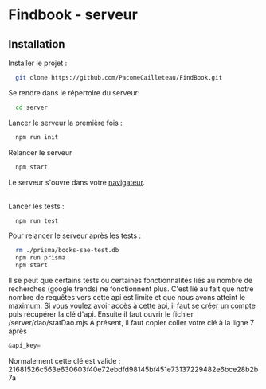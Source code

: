
# Findbook - serveur

## Installation 


Installer le projet :

```bash
  git clone https://github.com/PacomeCailleteau/FindBook.git
```
Se rendre dans le répertoire du serveur:
```bash
  cd server
```

Lancer le serveur la première fois :  
```bash
  npm run init
```

Relancer le serveur
```bash
  npm start
```

Le serveur s'ouvre dans votre [navigateur](http://localhost:3001).
</br>
</br>
    
Lancer les tests : 
```bash
  npm run test
```

Pour relancer le serveur après les tests : 
```bash
  rm ./prisma/books-sae-test.db
  npm run prisma
  npm start
```


Il se peut que certains tests ou certaines fonctionnalités liés au nombre de recherches (google trends) ne fonctionnent plus. C'est lié au fait que notre nombre de requêtes vers cette api est limité et que nous avons atteint le maximum. Si vous voulez avoir accès à cette api, il faut se [créer un compte](https://serpapi.com/users/sign_in) puis récupérer la clé d'api.
Ensuite il faut ouvrir le fichier /server/dao/statDao.mjs
À présent, il faut copier coller votre clé à la ligne 7 après 
```js 
&api_key=
```

Normalement cette clé est valide : 21681526c563e630603f40e72ebdfd98145bf451e73137229482e6bce28b2b7a


